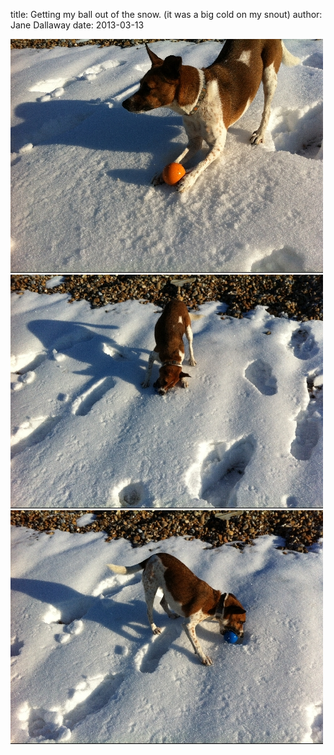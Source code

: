 
title: Getting my ball out of the snow. (it was a big cold on my snout)
author: Jane Dallaway
date: 2013-03-13

<div><a href="/media/Cphoto_1.JPG"><img width="500" src="/media/Cphoto_1.JPG.500.JPG" height="374"></img></a></div><div><a href="/media/Vphoto_2.JPG"><img width="500" src="/media/Vphoto_2.JPG.500.JPG" height="374"></img></a></div><div><a href="/media/Kphoto_3.JPG"><img width="500" src="/media/Kphoto_3.JPG.500.JPG" height="374"></img></a></div>



  


  


 
    